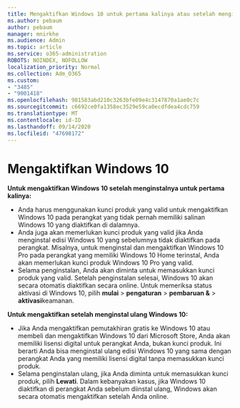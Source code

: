 ```yaml
---
title: Mengaktifkan Windows 10 untuk pertama kalinya atau setelah menginstal ulang
ms.author: pebaum
author: pebaum
manager: mnirkhe
ms.audience: Admin
ms.topic: article
ms.service: o365-administration
ROBOTS: NOINDEX, NOFOLLOW
localization_priority: Normal
ms.collection: Adm_O365
ms.custom:
- "3485"
- "9001418"
ms.openlocfilehash: 981583abd210c3263bfe09e4c3147870a1ae0c7c
ms.sourcegitcommit: c6692ce0fa1358ec3529e59ca0ecdfdea4cdc759
ms.translationtype: MT
ms.contentlocale: id-ID
ms.lasthandoff: 09/14/2020
ms.locfileid: "47698172"
---
```

# <a name="activate-windows-10"></a>Mengaktifkan Windows 10

**Untuk mengaktifkan Windows 10 setelah menginstalnya untuk pertama kalinya:**

- Anda harus menggunakan kunci produk yang valid untuk mengaktifkan Windows 10 pada perangkat yang tidak pernah memiliki salinan Windows 10 yang diaktifkan di dalamnya.
- Anda juga akan memerlukan kunci produk yang valid jika Anda menginstal edisi Windows 10 yang sebelumnya tidak diaktifkan pada perangkat. Misalnya, untuk menginstal dan mengaktifkan Windows 10 Pro pada perangkat yang memiliki Windows 10 Home terinstal, Anda akan memerlukan kunci produk Windows 10 Pro yang valid.
- Selama penginstalan, Anda akan diminta untuk memasukkan kunci produk yang valid. Setelah penginstalan selesai, Windows 10 akan secara otomatis diaktifkan secara online. Untuk memeriksa status aktivasi di Windows 10, pilih **mulai** >  **pengaturan**  >  **pembaruan &**  >  **aktivasi**keamanan.

**Untuk mengaktifkan setelah menginstal ulang Windows 10:**

- Jika Anda mengaktifkan pemutakhiran gratis ke Windows 10 atau membeli dan mengaktifkan Windows 10 dari Microsoft Store, Anda akan memiliki lisensi digital untuk perangkat Anda, bukan kunci produk. Ini berarti Anda bisa menginstal ulang edisi Windows 10 yang sama dengan perangkat Anda yang memiliki lisensi digital tanpa memasukkan kunci produk.
- Selama penginstalan ulang, jika Anda diminta untuk memasukkan kunci produk, pilih **Lewati**. Dalam kebanyakan kasus, jika Windows 10 diaktifkan di perangkat Anda sebelum diinstal ulang, Windows akan secara otomatis mengaktifkan setelah Anda online.
